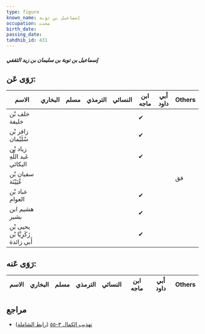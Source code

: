 ```yaml
---
type: figure
known_name: إسماعيل بن توبة
occupation: محدث
birth_date:
passing_date:
tahdhib_id: 431
---
```

##### إسماعيل بن توبة بن سليمان بن زيد الثقفي

## رَوَى عَن:
| الاسم                              | البخاري | مسلم | الترمذي | النسائي | ابن ماجه | أبي داود | Others |
| ---------------------------------- | ------- | ---- | ------- | ------- | -------- | -------- | ------ |
| خلف بْن خليفة                      |         |      |         |         | ✔        |          |        |
| زافر بْن سُلَيْمان                 |         |      |         |         | ✔        |          |        |
| زياد بْن عَبد اللَّهِ البكائي      |         |      |         |         | ✔        |          |        |
| سفيان بْن عُيَيْنَة                |         |      |         |         |          |          | فق     |
| عباد بْن العوام                    |         |      |         |         | ✔        |          |        |
| هشيم ابن بشير                      |         |      |         |         | ✔        |          |        |
| يحيى بْن زَكَرِيَّا بْن أَبي زائدة |         |      |         |         | ✔        |          |        |
## رَوَى عَنه:
| الاسم | البخاري | مسلم | الترمذي | النسائي | ابن ماجه | أبي داود | Others |
| ----- | ------- | ---- | ------- | ------- | -------- | -------- | ------ |
## مراجع
- [تهذيب الكمال ٣-٥٥](obsidian://open?vault=Tahdhib-al-Kamal&file=Figures/٤٣١-إسماعيل%20بن%20توبة%20بن%20سليمان%20بن%20زيد%20الثقفي) ([رابط الشاملة](https://shamela.ws/book/3722/1069))